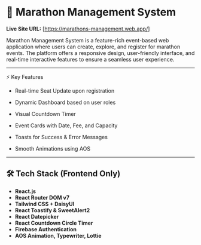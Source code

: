 # 🏃 Marathon Management System

**Live Site URL:** [https://marathons-management.web.app/]

Marathon Management System is a feature-rich event-based web application where users can create, explore, and register for marathon events. The platform offers a responsive design, user-friendly interface, and real-time interactive features to ensure a seamless user experience.

---

⚡ Key Features
- Real-time Seat Update upon registration

- Dynamic Dashboard based on user roles

- Visual Countdown Timer

- Event Cards with Date, Fee, and Capacity

- Toasts for Success & Error Messages

- Smooth Animations using AOS

---

## 🛠 Tech Stack (Frontend Only)

- **React.js**  
- **React Router DOM v7**  
- **Tailwind CSS + DaisyUI**  
- **React Toastify & SweetAlert2**  
- **React Datepicker**  
- **React Countdown Circle Timer**  
- **Firebase Authentication**  
- **AOS Animation, Typewriter, Lottie**

